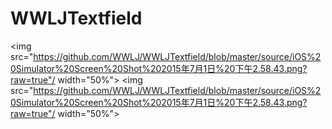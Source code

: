 # WWLJTextfield
<img src="https://github.com/WWLJ/WWLJTextfield/blob/master/source/iOS%20Simulator%20Screen%20Shot%202015年7月1日%20下午2.58.43.png?raw=true"/ width="50%">
<img src="https://github.com/WWLJ/WWLJTextfield/blob/master/source/iOS%20Simulator%20Screen%20Shot%202015年7月1日%20下午2.58.43.png?raw=true"/ width="50%">
